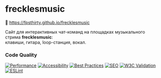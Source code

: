# frecklesmusic

🎵 https://fpsthirty.github.io/frecklesmusic

Сайт для интерактивных чат-команд на площадках музыкального стрима **frecklesmusic**: <br>
клавиши, гитара, loop-станция, вокал.

### Code Quality
<!-- Эти бейджи обновляются автоматически при пуше коммита, не редактировать вручную -->
[![Performance](https://img.shields.io/endpoint?url=https://gist.githubusercontent.com/fpsthirty/7b7563c9fbf4e1164894f86ed4284c18/raw/frecklesmusic-lighthouse-perf.json&cacheSeconds=3600)]()
[![Accessibility](https://img.shields.io/endpoint?url=https://gist.githubusercontent.com/fpsthirty/7b7563c9fbf4e1164894f86ed4284c18/raw/frecklesmusic-lighthouse-a11y.json&cacheSeconds=3600)]()
[![Best Practices](https://img.shields.io/endpoint?url=https://gist.githubusercontent.com/fpsthirty/7b7563c9fbf4e1164894f86ed4284c18/raw/frecklesmusic-lighthouse-bp.json&cacheSeconds=3600)]()
[![SEO](https://img.shields.io/endpoint?url=https://gist.githubusercontent.com/fpsthirty/7b7563c9fbf4e1164894f86ed4284c18/raw/frecklesmusic-lighthouse-seo.json&cacheSeconds=3600)]()
[![W3C Validation](https://img.shields.io/endpoint?url=https://gist.githubusercontent.com/fpsthirty/c8eaae627c906be34b07d7f359293daa/raw/frecklesmusic-w3c-validation.json&logo=w3c&cacheSeconds=3600)](https://validator.w3.org/nu/?doc=https%3A%2F%2Ffpsthirty.github.io%2Ffrecklesmusic%2F)
[![ESLint](https://img.shields.io/endpoint?url=https://gist.githubusercontent.com/fpsthirty/6d9dd6bdaeecff45b56e0baee799ed2e/raw/frecklesmusic-eslint-badge.json)](https://github.com/fpsthirty/frecklesmusic/actions/workflows/eslint.yml)
